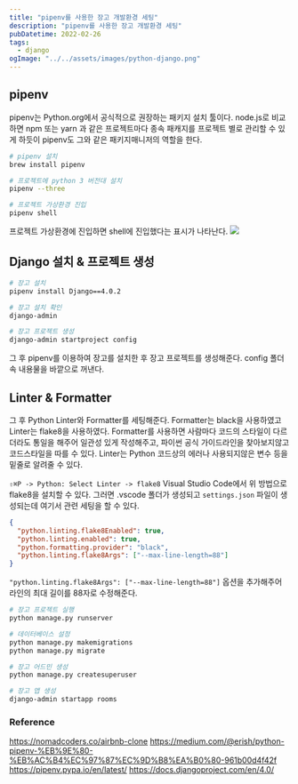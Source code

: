 ```yaml
---
title: "pipenv를 사용한 장고 개발환경 세팅"
description: "pipenv를 사용한 장고 개발환경 세팅"
pubDatetime: 2022-02-26
tags:
  - django
ogImage: "../../assets/images/python-django.png"
---
```


## pipenv

pipenv는 Python.org에서 공식적으로 권장하는 패키지 설치 툴이다.
node.js로 비교하면 npm 또는 yarn 과 같은 프로젝트마다 종속 패캐지를 프로젝트 별로 관리할 수 있게 하듯이 pipenv도 그와 같은 패키지매니저의 역할을 한다.

```bash
# pipenv 설치
brew install pipenv

# 프로젝트에 python 3 버전대 설치
pipenv --three

# 프로젝트 가상환경 진입
pipenv shell
```

프로젝트 가상환경에 진입하면 shell에 진입했다는 표시가 나타난다.
![](https://images.velog.io/images/hojin9622/post/d542536e-ba50-40fa-bc44-44b7d093e78b/Screen%20Shot%202022-02-26%20at%2012.49.16%20AM.png)

## Django 설치 & 프로젝트 생성

```bash
# 장고 설치
pipenv install Django==4.0.2

# 장고 설치 확인
django-admin

# 장고 프로젝트 생성
django-admin startproject config
```

그 후 pipenv를 이용하여 장고를 설치한 후 장고 프로젝트를 생성해준다.
config 폴더속 내용물을 바깥으로 꺼낸다.

## Linter & Formatter

그 후 Python Linter와 Formatter를 세팅해준다.
Formatter는 black을 사용하였고 Linter는 flake8을 사용하였다.
Formatter를 사용하면 사람마다 코드의 스타일이 다르더라도 통일을 해주어 일관성 있게 작성해주고,
파이썬 공식 가이드라인을 찾아보지않고 코드스타일을 따를 수 있다.
Linter는 Python 코드상의 에러나 사용되지않은 변수 등을 밑줄로 알려줄 수 있다.

`⇧⌘P -> Python: Select Linter -> flake8`
Visual Studio Code에서 위 방법으로 flake8을 설치할 수 있다.
그러면 .vscode 폴더가 생성되고 `settings.json` 파일이 생성되는데 여기서 관련 세팅을 할 수 있다.

```json
{
  "python.linting.flake8Enabled": true,
  "python.linting.enabled": true,
  "python.formatting.provider": "black",
  "python.linting.flake8Args": ["--max-line-length=88"]
}
```

`"python.linting.flake8Args": ["--max-line-length=88"]` 옵션을 추가해주어 라인의 최대 길이를 88자로 수정해준다.

```bash
# 장고 프로젝트 실행
python manage.py runserver

# 데이터베이스 설정
python manage.py makemigrations
python manage.py migrate

# 장고 어드민 생성
python manage.py createsuperuser

# 장고 앱 생성
django-admin startapp rooms
```

### Reference

<https://nomadcoders.co/airbnb-clone>
<https://medium.com/@erish/python-pipenv-%EB%9E%80-%EB%AC%B4%EC%97%87%EC%9D%B8%EA%B0%80-961b00d4f42f>
<https://pipenv.pypa.io/en/latest/>
<https://docs.djangoproject.com/en/4.0/>
